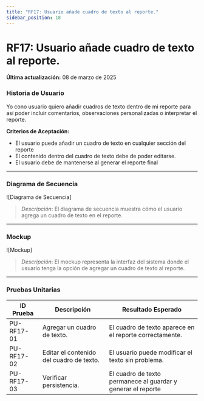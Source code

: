 ```yaml
---
title: "RF17: Usuario añade cuadro de texto al reporte."  
sidebar_position: 18
---
```


# RF17: Usuario añade cuadro de texto al reporte.

**Última actualización:** 08 de marzo de 2025

### Historia de Usuario

Yo cono usuario quiero añadir cuadros de texto dentro de mi reporte para así poder incluir comentarios, observaciones personalizadas o interpretar el reporte.

  **Criterios de Aceptación:**
  - El usuario puede añadir un cuadro de texto en cualquier sección del reporte
  - El contenido dentro del cuadro de texto debe de poder editarse.
  - El usuario debe de mantenerse al generar el reporte final

---

### Diagrama de Secuencia

![Diagrama de Secuencia] 

> *Descripción*: El diagrama de secuencia muestra cómo el usuario agrega un cuadro de texto en el reporte.

---

### Mockup

![Mockup]

> *Descripción*: El mockup representa la interfaz del sistema donde el usuario tenga la opción de agregar un cuadro de texto al reporte.

---

### Pruebas Unitarias 
| ID Prueba | Descripción | Resultado Esperado |
|-----------|-------------|--------------------|
|PU-RF17-01|Agregar un cuadro de texto.|El cuadro de texto aparece en el reporte correctamente.|
|PU-RF17-02|Editar el contenido del cuadro de texto.|El usuario puede modificar el texto sin problema.|
|PU-RF17-03|Verificar persistencia.|El cuadro de texto permanece al guardar y generar el reporte|